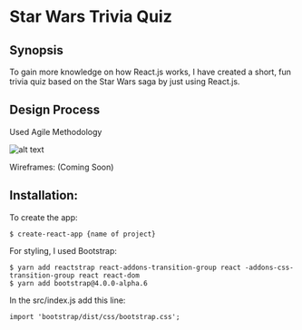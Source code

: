 
Star Wars Trivia Quiz
=====================

Synopsis
--------
To gain more knowledge on how React.js works, I have created a short, fun 
trivia quiz based on the Star Wars saga by just using React.js.


Design Process
--------------
Used Agile Methodology

![alt text]('./triviaquizagile.png')

Wireframes:
(Coming Soon)


Installation:
-------------

To create the app: 

```
$ create-react-app {name of project}

```
For styling, I used Bootstrap:

```
$ yarn add reactstrap react-addons-transition-group react -addons-css-transition-group react react-dom
$ yarn add bootstrap@4.0.0-alpha.6
```

In the src/index.js add this line:
```
import 'bootstrap/dist/css/bootstrap.css';
```
